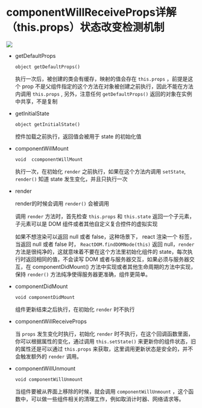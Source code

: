 # componentWillReceiveProps详解（this.props）状态改变检测机制

![](http://cdn.yuyiqiushui.cn/react-circle.jpg)

- getDefaultProps

  `object getDefaultProps()`

  执行一次后，被创建的类会有缓存，映射的值会存在  `this.props` ，前提是这个  prop 不是父组件指定的这个方法在对象被创建之前执行，因此不能在方法内调用  `this.props` , 另外，注意任何  `getDefaultProps()`  返回的对象在实例中共享，不是复制

- getInitialState

  `object getInitialState()`

  控件加载之前执行，返回值会被用于  state  的初始化值

- componentWillMount

  `void  ccomponentWillMount`

  执行一次，在初始化  `render`  之前执行，如果在这个方法内调用 `setState`, `render()` 知道 state 发生变化，并且只执行一次

- render

  render的时候会调用 `render()` 会被调用

  调用 `render` 方法时，首先检查 `this.props`  和  `this.state`  返回一个子元素，子元素可以是 DOM 组件或者其他自定义复合控件的虚拟实现

  如果不想渲染可以返回 null 或者 false，这种场景下， react 渲染一个 <noscript> 标签，当返回 null 或者 false 时， `ReactDOM.findDOMNode(this)`  返回 null，`render`  方法是很纯净的，这就意味着不要在这个方法里初始化组件的 state，每次执行时返回相同的值，不会读写 DOM 或者与服务器交互，如果必须与服务器交互，在 componentDidMount() 方法中实现或者其他生命周期的方法中实现，保持  `render()` 方法纯净使得服务器更准确，组件更简单。

- componentDidMount

  `void componentDidMount`

  组件更新结束之后执行，在初始化 `render`  时不执行

- componentWillReceiveProps

  当 `props`  发生变化时执行，初始化 `render`  时不执行，在这个回调函数里面，你可以根据属性的变化，通过调用 `this.setState()`  来更新你的组件状态，旧的属性还是可以通过 `this.props` 来获取，这里调用更新状态是安全的，并不会触发额外的 `render`  调用。

- componentWillUnmount

  `void componentWillUnmount`

  当组件要被从界面上移除的时候，就会调用 `componentWillUnmount` ，这个函数中，可以做一些组件相关的清理工作，例如取消计时器、网络请求等。

